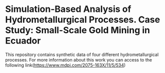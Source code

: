 # Simulation-Based Analysis of Hydrometallurgical Processes. Case Study: Small-Scale Gold Mining in Ecuador
This repository contains synthetic data of four different hydrometallurgical processes. For more information about this work you can access to the following link(https://www.mdpi.com/2075-163X/11/5/534)
